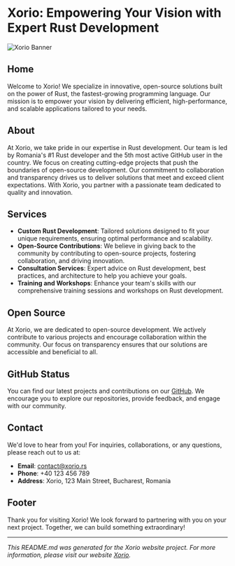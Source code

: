 # Xorio: Empowering Your Vision with Expert Rust Development

![Xorio Banner](https://images.pexels.com/photos/1662159/pexels-photo-1662159.jpeg?auto=compress&cs=tinysrgb&w=600)

## Home

Welcome to Xorio! We specialize in innovative, open-source solutions built on the power of Rust, the fastest-growing programming language. Our mission is to empower your vision by delivering efficient, high-performance, and scalable applications tailored to your needs.

## About

At Xorio, we take pride in our expertise in Rust development. Our team is led by Romania's #1 Rust developer and the 5th most active GitHub user in the country. We focus on creating cutting-edge projects that push the boundaries of open-source development. Our commitment to collaboration and transparency drives us to deliver solutions that meet and exceed client expectations. With Xorio, you partner with a passionate team dedicated to quality and innovation.

## Services

- **Custom Rust Development**: Tailored solutions designed to fit your unique requirements, ensuring optimal performance and scalability.
- **Open-Source Contributions**: We believe in giving back to the community by contributing to open-source projects, fostering collaboration, and driving innovation.
- **Consultation Services**: Expert advice on Rust development, best practices, and architecture to help you achieve your goals.
- **Training and Workshops**: Enhance your team's skills with our comprehensive training sessions and workshops on Rust development.

## Open Source

At Xorio, we are dedicated to open-source development. We actively contribute to various projects and encourage collaboration within the community. Our focus on transparency ensures that our solutions are accessible and beneficial to all.

## GitHub Status

You can find our latest projects and contributions on our [GitHub](https://github.com/radumarias/xorio). We encourage you to explore our repositories, provide feedback, and engage with our community. 

## Contact

We'd love to hear from you! For inquiries, collaborations, or any questions, please reach out to us at:

- **Email**: contact@xorio.rs
- **Phone**: +40 123 456 789
- **Address**: Xorio, 123 Main Street, Bucharest, Romania

## Footer

Thank you for visiting Xorio! We look forward to partnering with you on your next project. Together, we can build something extraordinary!

---

*This README.md was generated for the Xorio website project. For more information, please visit our website [Xorio](https://xorio.rs).*